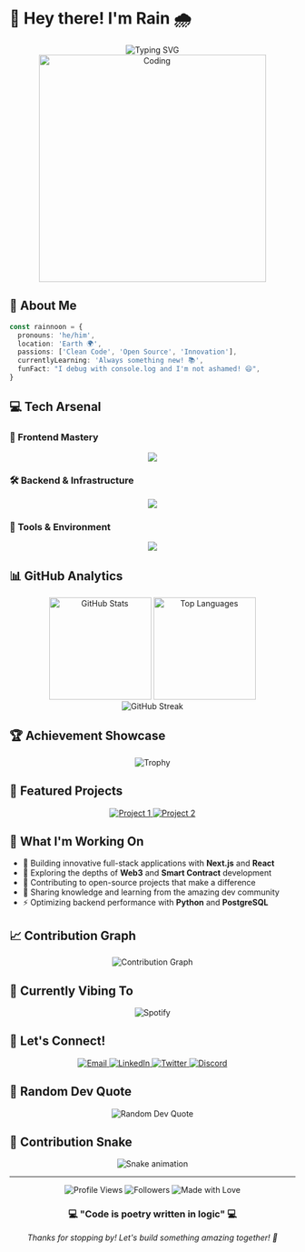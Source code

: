 # 👋 Hey there! I'm Rain 🌧️

<div align="center">
  <img src="https://readme-typing-svg.herokuapp.com?font=Fira+Code&size=30&duration=3000&pause=1000&color=00D9FF&center=true&vCenter=true&width=600&lines=Full+Stack+Developer;Open+Source+Enthusiast;Code+Craftsman" alt="Typing SVG" />
</div>

<div align="center">
  <img src="https://github.com/rainnoon/rainnoon/blob/main/assets/coding.gif?raw=true" width="400" alt="Coding" />
</div>

## 🚀 About Me

```typescript
const rainnoon = {
  pronouns: 'he/him',
  location: 'Earth 🌍',
  passions: ['Clean Code', 'Open Source', 'Innovation'],
  currentlyLearning: 'Always something new! 📚',
  funFact: "I debug with console.log and I'm not ashamed! 😄",
}
```

## 💻 Tech Arsenal

### 🎯 Frontend Mastery

<div align="center">
  <img src="https://skillicons.dev/icons?i=nextjs,react,typescript,javascript,html,css,tailwind,figma&theme=dark" />
</div>

### 🛠️ Backend & Infrastructure

<div align="center">
  <img src="https://skillicons.dev/icons?i=nodejs,python,postgresql,redis,solidity,ethereum,docker,aws&theme=dark" />
</div>

### 🔧 Tools & Environment

<div align="center">
  <img src="https://skillicons.dev/icons?i=git,github,vscode,linux,bash,npm,yarn&theme=dark" />
</div>

## 📊 GitHub Analytics

<div align="center">
  <img src="https://github-readme-stats.vercel.app/api?username=rainnoon&show_icons=true&theme=tokyonight&hide_border=true&bg_color=0D1117" alt="GitHub Stats" height="180"/>
  <img src="https://github-readme-stats.vercel.app/api/top-langs/?username=rainnoon&layout=compact&theme=tokyonight&hide_border=true&bg_color=0D1117" alt="Top Languages" height="180"/>
</div>

<div align="center">
  <img src="https://github-readme-streak-stats.herokuapp.com?user=rainnoon&theme=tokyonight&hide_border=true&background=0D1117" alt="GitHub Streak" />
</div>

## 🏆 Achievement Showcase

<div align="center">
  <img src="https://github-profile-trophy.vercel.app/?username=rainnoon&theme=tokyonight&no-frame=true&row=1&column=7" alt="Trophy" />
</div>

## 🌟 Featured Projects

<div align="center">
  <a href="https://github.com/rainnoon/awesome-project-1">
    <img src="https://github-readme-stats.vercel.app/api/pin/?username=rainnoon&repo=awesome-project-1&theme=tokyonight&hide_border=true&bg_color=0D1117" alt="Project 1" />
  </a>
  <a href="https://github.com/rainnoon/awesome-project-2">
    <img src="https://github-readme-stats.vercel.app/api/pin/?username=rainnoon&repo=awesome-project-2&theme=tokyonight&hide_border=true&bg_color=0D1117" alt="Project 2" />
  </a>
</div>

## 🎯 What I'm Working On

- 🔭 Building innovative full-stack applications with **Next.js** and **React**
- 🌱 Exploring the depths of **Web3** and **Smart Contract** development
- 👯 Contributing to open-source projects that make a difference
- 💬 Sharing knowledge and learning from the amazing dev community
- ⚡ Optimizing backend performance with **Python** and **PostgreSQL**

## 📈 Contribution Graph

<div align="center">
  <img src="https://github-readme-activity-graph.vercel.app/graph?username=rainnoon&bg_color=0D1117&color=00D9FF&line=00D9FF&point=FFFFFF&area=true&hide_border=true" alt="Contribution Graph" />
</div>

## 🎵 Currently Vibing To

<div align="center">
  <img src="https://spotify-github-profile.vercel.app/api/spotify?background_color=0d1117&border_color=ffffff&limit=1" alt="Spotify" />
</div>

## 🤝 Let's Connect!

<div align="center">
  <a href="mailto:your.email@example.com">
    <img src="https://img.shields.io/badge/Email-D14836?style=for-the-badge&logo=gmail&logoColor=white" alt="Email" />
  </a>
  <a href="https://linkedin.com/in/yourprofile">
    <img src="https://img.shields.io/badge/LinkedIn-0077B5?style=for-the-badge&logo=linkedin&logoColor=white" alt="LinkedIn" />
  </a>
  <a href="https://twitter.com/yourhandle">
    <img src="https://img.shields.io/badge/Twitter-1DA1F2?style=for-the-badge&logo=twitter&logoColor=white" alt="Twitter" />
  </a>
  <a href="https://discord.gg/yourserver">
    <img src="https://img.shields.io/badge/Discord-7289DA?style=for-the-badge&logo=discord&logoColor=white" alt="Discord" />
  </a>
</div>

## 💫 Random Dev Quote

<div align="center">
  <img src="https://quotes-github-readme.vercel.app/api?type=horizontal&theme=tokyonight" alt="Random Dev Quote" />
</div>

## 🐍 Contribution Snake

<div align="center">
  <img src="https://raw.githubusercontent.com/rainnoon/rainnoon/output/snake.svg" alt="Snake animation" />
</div>

---

<div align="center">
  <img src="https://komarev.com/ghpvc/?username=rainnoon&color=blueviolet&style=flat-square&label=Profile+Views" alt="Profile Views" />
  <img src="https://img.shields.io/github/followers/rainnoon?style=flat-square&color=blue" alt="Followers" />
  <img src="https://img.shields.io/badge/Made%20with-❤️-red" alt="Made with Love" />
</div>

<div align="center">
  <h3>💻 "Code is poetry written in logic" 💻</h3>
  <p><em>Thanks for stopping by! Let's build something amazing together! 🚀</em></p>
</div>
